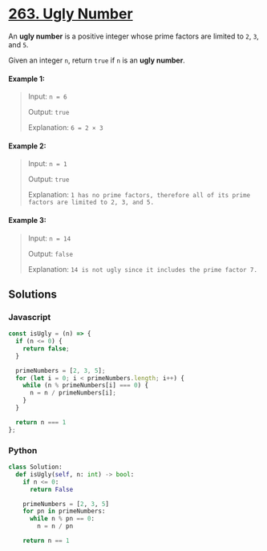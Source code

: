 # [263. Ugly Number](https://leetcode.com/problems/ugly-number)

An **ugly number** is a positive integer whose prime factors are limited to `2`, `3`, and `5`.

Given an integer `n`, return `true` if `n` is an **ugly number**.


#### Example 1:

> Input: `n = 6`
>
> Output: `true`
>
> Explanation: `6 = 2 × 3`


#### Example 2:

> Input: `n = 1`
>
> Output: `true`
>
> Explanation: `1 has no prime factors, therefore all of its prime factors are limited to 2, 3, and 5.`


#### Example 3:

> Input: `n = 14`
>
> Output: `false`
>
> Explanation: `14 is not ugly since it includes the prime factor 7.`


## Solutions

### Javascript
```javascript
const isUgly = (n) => {
  if (n <= 0) {
    return false;
  }

  primeNumbers = [2, 3, 5];
  for (let i = 0; i < primeNumbers.length; i++) {
    while (n % primeNumbers[i] === 0) {
      n = n / primeNumbers[i];
    }
  }

  return n === 1
};
```

### Python
```python
class Solution:
  def isUgly(self, n: int) -> bool:
    if n <= 0:
      return False

    primeNumbers = [2, 3, 5]
    for pn in primeNumbers:
      while n % pn == 0:
        n = n / pn

    return n == 1
```
